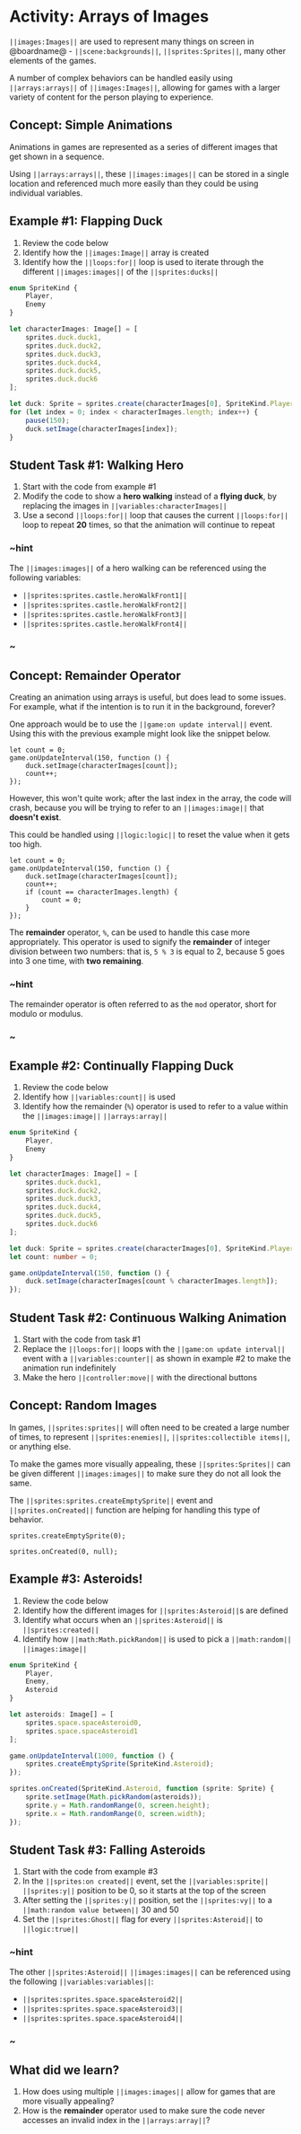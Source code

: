 # Activity: Arrays of Images

``||images:Images||`` are used to represent many things on screen in @boardname@ - ``||scene:backgrounds||``, ``||sprites:Sprites||``, many other elements of the games.

A number of complex behaviors can be handled easily using ``||arrays:arrays||`` of ``||images:Images||``, allowing for games with a larger variety of content for the person playing to experience.

## Concept: Simple Animations

Animations in games are represented as a series of different images that get shown in a sequence.

Using ``||arrays:arrays||``, these ``||images:images||`` can be stored in a single location and referenced much more easily than they could be using individual variables.

## Example #1: Flapping Duck

1. Review the code below
2. Identify how the ``||images:Image||`` array is created
3. Identify how the ``||loops:for||`` loop is used to iterate through the different ``||images:images||`` of the ``||sprites:ducks||``

```typescript
enum SpriteKind {
    Player,
    Enemy
}

let characterImages: Image[] = [
    sprites.duck.duck1,
    sprites.duck.duck2,
    sprites.duck.duck3,
    sprites.duck.duck4,
    sprites.duck.duck5,
    sprites.duck.duck6
];

let duck: Sprite = sprites.create(characterImages[0], SpriteKind.Player);
for (let index = 0; index < characterImages.length; index++) {
    pause(150);
    duck.setImage(characterImages[index]);
}
```

## Student Task #1: Walking Hero

1. Start with the code from example #1
2. Modify the code to show a **hero walking** instead of a **flying duck**, by replacing the images in ``||variables:characterImages||``
3. Use a second ``||loops:for||`` loop that causes the current ``||loops:for||`` loop to repeat **20** times, so that the animation will continue to repeat

### ~hint

The ``||images:images||`` of a hero walking can be referenced using the following variables:

* ``||sprites:sprites.castle.heroWalkFront1||``
* ``||sprites:sprites.castle.heroWalkFront2||``
* ``||sprites:sprites.castle.heroWalkFront3||``
* ``||sprites:sprites.castle.heroWalkFront4||``

### ~

## Concept: Remainder Operator

Creating an animation using arrays is useful, but does lead to some issues. For example, what if the intention is to run it in the background, forever?

One approach would be to use the ``||game:on update interval||`` event. Using this with the previous example might look like the snippet below.

```typescript-ignore
let count = 0;
game.onUpdateInterval(150, function () {
    duck.setImage(characterImages[count]);
    count++;
});
```

However, this won't quite work; after the last index in the array, the code will crash, because you will be trying to refer to an ``||images:image||`` that **doesn't exist**.

This could be handled using ``||logic:logic||`` to reset the value when it gets too high.

```typescript-ignore
let count = 0;
game.onUpdateInterval(150, function () {
    duck.setImage(characterImages[count]);
    count++;
    if (count == characterImages.length) {
        count = 0;
    }
});
```

The **remainder** operator, ``%``, can be used to handle this case more appropriately. This operator is used to signify the **remainder** of integer division between two numbers: that is, ``5 % 3`` is equal to 2, because 5 goes into 3 one time, with **two remaining**.

### ~hint

The remainder operator is often referred to as the ``mod`` operator, short for modulo or modulus.

### ~

## Example #2: Continually Flapping Duck

1. Review the code below
2. Identify how ``||variables:count||`` is used
3. Identify how the remainder (``%``) operator is used to refer to a value within the ``||images:image||`` ``||arrays:array||``

```typescript
enum SpriteKind {
    Player,
    Enemy
}

let characterImages: Image[] = [
    sprites.duck.duck1,
    sprites.duck.duck2,
    sprites.duck.duck3,
    sprites.duck.duck4,
    sprites.duck.duck5,
    sprites.duck.duck6
];

let duck: Sprite = sprites.create(characterImages[0], SpriteKind.Player);
let count: number = 0;

game.onUpdateInterval(150, function () {
    duck.setImage(characterImages[count % characterImages.length]);
});
```

## Student Task #2: Continuous Walking Animation

1. Start with the code from task #1
2. Replace the ``||loops:for||`` loops with the ``||game:on update interval||`` event with a ``||variables:counter||`` as shown in example #2 to make the animation run indefinitely
3. Make the hero ``||controller:move||`` with the directional buttons

## Concept: Random Images

In games, ``||sprites:sprites||`` will often need to be created a large number of times, to represent ``||sprites:enemies||``, ``||sprites:collectible items||``, or anything else.

To make the games more visually appealing, these ``||sprites:Sprites||`` can be given different ``||images:images||`` to make sure they do not all look the same.

The ``||sprites:sprites.createEmptySprite||`` event and ``||sprites.onCreated||`` function are helping for handling this type of behavior.

```sig
sprites.createEmptySprite(0);
```

```sig
sprites.onCreated(0, null);
```

## Example #3: Asteroids!

1. Review the code below
2. Identify how the different images for ``||sprites:Asteroid||``s are defined
3. Identify what occurs when an ``||sprites:Asteroid||`` is ``||sprites:created||``
4. Identify how ``||math:Math.pickRandom||`` is used to pick a ``||math:random||`` ``||images:image||``

```typescript
enum SpriteKind {
    Player,
    Enemy,
    Asteroid
}

let asteroids: Image[] = [
    sprites.space.spaceAsteroid0,
    sprites.space.spaceAsteroid1
];

game.onUpdateInterval(1000, function () {
    sprites.createEmptySprite(SpriteKind.Asteroid);
});

sprites.onCreated(SpriteKind.Asteroid, function (sprite: Sprite) {
    sprite.setImage(Math.pickRandom(asteroids));
    sprite.y = Math.randomRange(0, screen.height);
    sprite.x = Math.randomRange(0, screen.width);
});
```

## Student Task #3: Falling Asteroids

1. Start with the code from example #3
2. In the ``||sprites:on created||`` event, set the ``||variables:sprite||`` ``||sprites:y||`` position to be 0, so it starts at the top of the screen
3. After setting the ``||sprites:y||`` position, set the ``||sprites:vy||`` to a ``||math:random value between||`` 30 and 50
4. Set the ``||sprites:Ghost||`` flag for every ``||sprites:Asteroid||`` to ``||logic:true||``

### ~hint

The other ``||sprites:Asteroid||`` ``||images:images||`` can be referenced using the following ``||variables:variables||``:

* ``||sprites:sprites.space.spaceAsteroid2||``
* ``||sprites:sprites.space.spaceAsteroid3||``
* ``||sprites:sprites.space.spaceAsteroid4||``

### ~

## What did we learn?

1. How does using multiple ``||images:images||`` allow for games that are more visually appealing?
2. How is the **remainder** operator used to make sure the code never accesses an invalid index in the ``||arrays:array||``?